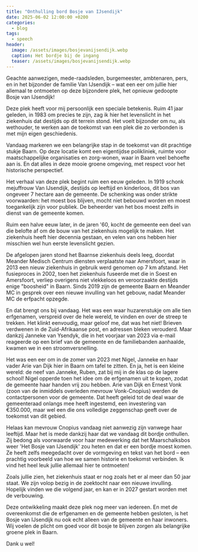```yaml
---
title: "Onthulling bord Bosje van IJsendijk"
date: 2025-06-02 12:00:00 +0200
categories:
  - blog
tags:
  - speech
header:
  image: /assets/images/bosjevanijsendijk.webp
  caption: Het bordje bij de ingang
  teaser: /assets/images/bosjevanijsendijk.webp
---
```


Geachte aanwezigen, mede-raadsleden, burgemeester, ambtenaren, pers, en in het bijzonder de familie Van IJsendijk – wat een eer om jullie hier allemaal te ontmoeten op deze bijzondere plek, het opnieuw gedoopte Bosje van IJsendijk!

Deze plek heeft voor mij persoonlijk een speciale betekenis. Ruim 41 jaar geleden, in 1983 om precies te zijn, zag ik hier het levenslicht in het ziekenhuis dat destijds op dit terrein stond. Het voelt bijzonder om nu, als wethouder, te werken aan de toekomst van een plek die zo verbonden is met mijn eigen geschiedenis.

Vandaag markeren we een belangrijke stap in de toekomst van dit prachtige stukje Baarn. Op deze locatie komt een eigentijdse polikliniek, ruimte voor maatschappelijke organisaties en zorg-wonen, waar in Baarn veel behoefte aan is. En dat alles in deze mooie groene omgeving, met respect voor het historische perspectief.

Het verhaal van deze plek begint ruim een eeuw geleden. In 1919 schonk mejuffrouw Van IJsendijk, destijds op leeftijd en kinderloos, dit bos van ongeveer 7 hectare aan de gemeente. De schenking was onder strikte voorwaarden: het moest bos blijven, mocht niet bebouwd worden en moest toegankelijk zijn voor publiek. De beheerder van het bos moest zelfs in dienst van de gemeente komen.

Ruim een halve eeuw later, in de jaren '60, kocht de gemeente een deel van die belofte af om de bouw van het ziekenhuis mogelijk te maken. Het ziekenhuis heeft hier decennia gestaan, en velen van ons hebben hier misschien wel hun eerste levenslicht gezien.

De afgelopen jaren stond het Baarnse ziekenhuis deels leeg, doordat Meander Medisch Centrum diensten verplaatste naar Amersfoort, waar in 2013 een nieuw ziekenhuis in gebruik werd genomen op 7 km afstand. Het fusieproces in 2002, toen het ziekenhuis fuseerde met die in Soest en Amersfoort, verliep overigens niet vlekkeloos en veroorzaakte destijds enige "boosheid" in Baarn. Sinds 2019 zijn de gemeente Baarn en Meander MC in gesprek over een nieuwe invulling van het gebouw, nadat Meander MC de erfpacht opzegde.

En dat brengt ons bij vandaag. Het was een waar huzarenstukje om alle tien erfgenamen, verspreid over de hele wereld, te vinden en over de streep te trekken. Het klinkt eenvoudig, maar geloof me, dat was het niet! Brieven verdwenen in de Zuid-Afrikaanse post, en adressen bleken verouderd. Maar dankzij Janneke van Ysendyk, die in het voorjaar van 2023 via e-mail reageerde op een brief van de gemeente en de familiebanden aanhaalde, kwamen we in een stroomversnelling.

Het was een eer om in de zomer van 2023 met Nigel, Janneke en haar vader Arie van Dijk hier in Baarn om tafel te zitten. En ja, het is een kleine wereld: de neef van Janneke, Ruben, zat bij mij in de klas op de lagere school! Nigel opperde toen het idee om de erfgenamen uit te kopen, zodat de gemeente haar handen vrij zou hebben. Arie van Dijk en Ernest Vonk (zoon van de inmiddels overleden mevrouw Vonk-Cnopius) werden de contactpersonen voor de gemeente. Dat heeft geleid tot de deal waar de gemeenteraad onlangs mee heeft ingestemd, een investering van €350.000, maar wel een die ons volledige zeggenschap geeft over de toekomst van dit gebied.

Helaas kan mevrouw Cnopius vandaag niet aanwezig zijn vanwege haar leeftijd. Maar het is mede dankzij haar dat we vandaag dit bordje onthullen. Zij bedong als voorwaarde voor haar medewerking dat het Maarschalksbos weer 'Het Bosje van IJsendijk' zou heten en dat er een bordje moest komen. Ze heeft zelfs meegedacht over de vormgeving en tekst van het bord – een prachtig voorbeeld van hoe we samen historie en toekomst verbinden. Ik vind het heel leuk jullie allemaal hier te ontmoeten!

Zoals jullie zien, het ziekenhuis staat er nog zoals het er al meer dan 50 jaar staat. We zijn volop bezig in de zoektocht naar een nieuwe invulling. Hopelijk vinden we die volgend jaar, en kan er in 2027 gestart worden met de verbouwing.

Deze ontwikkeling maakt deze plek nog meer van iedereen. En met de overeenkomst die de erfgenamen en de gemeente hebben gesloten, is het Bosje van IJsendijk nu ook echt alleen van de gemeente en haar inwoners. Wij voelen de plicht om goed voor dit bosje te blijven zorgen als belangrijke groene plek in Baarn.

Dank u wel!
